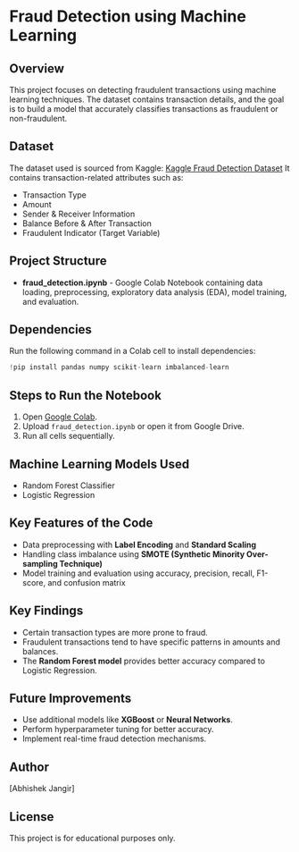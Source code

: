# Fraud Detection using Machine Learning

## Overview

This project focuses on detecting fraudulent transactions using machine learning techniques. The dataset contains transaction details, and the goal is to build a model that accurately classifies transactions as fraudulent or non-fraudulent.

## Dataset

The dataset used is sourced from Kaggle:
[Kaggle Fraud Detection Dataset](https://www.kaggle.com/datasets)
It contains transaction-related attributes such as:

- Transaction Type
- Amount
- Sender & Receiver Information
- Balance Before & After Transaction
- Fraudulent Indicator (Target Variable)

## Project Structure

- **fraud\_detection.ipynb** - Google Colab Notebook containing data loading, preprocessing, exploratory data analysis (EDA), model training, and evaluation.

## Dependencies

Run the following command in a Colab cell to install dependencies:

```python
!pip install pandas numpy scikit-learn imbalanced-learn
```

## Steps to Run the Notebook

1. Open [Google Colab](https://colab.research.google.com/).
2. Upload `fraud_detection.ipynb` or open it from Google Drive.
3. Run all cells sequentially.

## Machine Learning Models Used

- Random Forest Classifier
- Logistic Regression

## Key Features of the Code

- Data preprocessing with **Label Encoding** and **Standard Scaling**
- Handling class imbalance using **SMOTE (Synthetic Minority Over-sampling Technique)**
- Model training and evaluation using accuracy, precision, recall, F1-score, and confusion matrix

## Key Findings

- Certain transaction types are more prone to fraud.
- Fraudulent transactions tend to have specific patterns in amounts and balances.
- The **Random Forest model** provides better accuracy compared to Logistic Regression.

## Future Improvements

- Use additional models like **XGBoost** or **Neural Networks**.
- Perform hyperparameter tuning for better accuracy.
- Implement real-time fraud detection mechanisms.

## Author

[Abhishek Jangir]

## License

This project is for educational purposes only.

